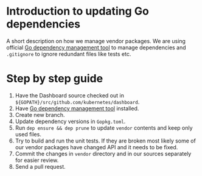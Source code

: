 # Introduction to updating Go dependencies

A short description on how we manage vendor packages. We are using official
[Go dependency management tool](https://github.com/golang/dep) to manage dependencies
and `.gitignore` to ignore redundant files like tests etc.

# Step by step guide

1. Have the Dashboard source checked out in `${GOPATH}/src/github.com/kubernetes/dashboard`.
2. Have [Go dependency management tool](https://github.com/golang/dep) installed.
3. Create new branch.
4. Update dependency versions in `Gopkg.toml`.
5. Run `dep ensure && dep prune` to update `vendor` contents and keep only used files.
6. Try to build and run the unit tests. If they are broken most likely some of our vendor packages have
changed API and it needs to be fixed.
7. Commit the changes in `vendor` directory and in our sources separately for easier review.
8. Send a pull request.
